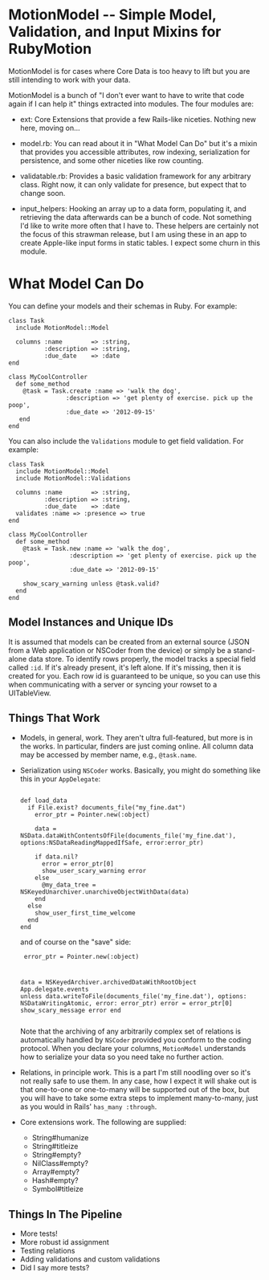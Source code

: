 MotionModel -- Simple Model, Validation, and Input Mixins for RubyMotion
================

MotionModel is for cases where Core Data is too heavy to lift but you are
still intending to work with your data.

MotionModel is a bunch of "I don't ever want to have to write that code
again if I can help it" things extracted into modules. The four modules
are:

- ext: Core Extensions that provide a few Rails-like niceties. Nothing
  new here, moving on...
  
- model.rb: You can read about it in "What Model Can Do" but it's a
  mixin that provides you accessible attributes, row indexing,
  serialization for persistence, and some other niceties like row
  counting.
  
- validatable.rb: Provides a basic validation framework for any
  arbitrary class. Right now, it can only validate for presence,
  but expect that to change soon.
  
- input_helpers: Hooking an array up to a data form, populating
  it, and retrieving the data afterwards can be a bunch of code.
  Not something I'd like to write more often that I have to. These
  helpers are certainly not the focus of this strawman release, but
  I am using these in an app to create Apple-like input forms in
  static tables. I expect some churn in this module.

What Model Can Do
================

You can define your models and their schemas in Ruby. For example:

    class Task
      include MotionModel::Model

      columns :name        => :string,
              :description => :string,
              :due_date    => :date
    end

    class MyCoolController
      def some_method
        @task = Task.create :name => 'walk the dog',
                    :description => 'get plenty of exercise. pick up the poop',
                    :due_date => '2012-09-15'
       end
    end

You can also include the `Validations` module to get field validation. For example:

    class Task
      include MotionModel::Model
      include MotionModel::Validations
 
      columns :name        => :string,
              :description => :string,
              :due_date    => :date
      validates :name => :presence => true
    end
    
    class MyCoolController
      def some_method
        @task = Task.new :name => 'walk the dog',
                     :description => 'get plenty of exercise. pick up the poop',
                     :due_date => '2012-09-15'
 
        show_scary_warning unless @task.valid?
      end
    end

Model Instances and Unique IDs
-----------------

It is assumed that models can be created from an external source (JSON from a Web 
application or NSCoder from the device) or simply be a stand-alone data store. 
To identify rows properly, the model tracks a special field called `:id`. If it's
already present, it's left alone. If it's missing, then it is created for you.
Each row id is guaranteed to be unique, so you can use this when communicating
with a server or syncing your rowset to a UITableView.

Things That Work
-----------------

* Models, in general, work. They aren't ultra full-featured, but more is in the
  works. In particular, finders are just coming online. All column data may be
  accessed by member name, e.g., `@task.name`.

* Serialization using `NSCoder` works. Basically, you might do something like this
  in your `AppDelegate`:
  <pre><code>
  def load_data
    if File.exist? documents_file("my_fine.dat")
      error_ptr = Pointer.new(:object)
      
      data = NSData.dataWithContentsOfFile(documents_file('my_fine.dat'), options:NSDataReadingMappedIfSafe, error:error_ptr)
      
      if data.nil?
        error = error_ptr[0]
        show_user_scary_warning error
      else
        @my_data_tree = NSKeyedUnarchiver.unarchiveObjectWithData(data)
      end
    else
      show_user_first_time_welcome
    end
  end
  </code></pre>
  
  and of course on the "save" side:
  
  <code><pre>
  error_ptr = Pointer.new(:object)

  data = NSKeyedArchiver.archivedDataWithRootObject App.delegate.events
  unless data.writeToFile(documents_file('my_fine.dat'), options: NSDataWritingAtomic, error: error_ptr)
    error = error_ptr[0]
    show_scary_message error
  end
  </pre></code>
  
  Note that the archiving of any arbitrarily complex set of relations is
  automatically handled by `NSCoder` provided you conform to the coding
  protocol. When you declare your columns, `MotionModel` understands how
  to serialize your data so you need take no further action.
  
* Relations, in principle work. This is a part I'm still noodling over
  so it's not really safe to use them. In any case, how I expect it will
  shake out is that one-to-one or one-to-many will be supported out of
  the box, but you will have to take some extra steps to implement
  many-to-many, just as you would in Rails' `has_many :through`.

* Core extensions work. The following are supplied:

  - String#humanize
  - String#titleize
  - String#empty?
  - NilClass#empty?
  - Array#empty?
  - Hash#empty?
  - Symbol#titleize

Things In The Pipeline
----------------------

- More tests!
- More robust id assignment
- Testing relations
- Adding validations and custom validations
- Did I say more tests?
